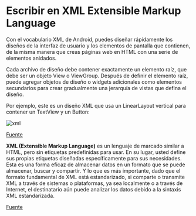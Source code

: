 # Escribir en XML Extensible Markup Language

Con el vocabulario XML de Android, puedes diseñar rápidamente los diseños de la interfaz de usuario y los elementos de pantalla que contienen, de la misma manera que creas páginas web en HTML con una serie de elementos anidados.

Cada archivo de diseño debe contener exactamente un elemento raíz, que debe ser un objeto View o ViewGroup. Después de definir el elemento raíz, puede agregar objetos de diseño o widgets adicionales como elementos secundarios para crear gradualmente una jerarquía de vistas que defina el diseño. 

Por ejemplo, este es un diseño XML que usa un LinearLayout vertical para contener un TextView y un Button:

![xml](https://github.com/josblax/AplicacionesMoviles/blob/main/Images/Captura%20de%20pantalla%202024-09-15%20113332.png)



[Fuente](https://developer.android.com/develop/ui/views/layout/declaring-layout)

**XML (Extensible Markup Language)** es un lenguaje de marcado similar a HTML, pero sin etiquetas predefinidas para usar. En su lugar, usted define sus propias etiquetas diseñadas específicamente para sus necesidades. Esta es una forma eficaz de almacenar datos en un formato que se puede almacenar, buscar y compartir. Y lo que es más importante, dado que el formato fundamental de XML está estandarizado, si comparte o transmite XML a través de sistemas o plataformas, ya sea localmente o a través de Internet, el destinatario aún puede analizar los datos debido a la sintaxis XML estandarizada.

[Fuente](https://developer.mozilla.org/en-US/docs/Web/XML/XML_introduction)

